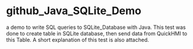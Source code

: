 # github_Java_SQLite_Demo
a demo to write SQL queries to SQLite_Database with Java.
This test was done to create table in SQLite database, then send data from QuickHMI to this Table. A short explanation of this test is also attached. 
